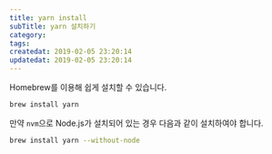 ```yaml
---
title: yarn install
subTitle: yarn 설치하기
category: 
tags: 
createdat: 2019-02-05 23:20:14
updatedat: 2019-02-05 23:20:14
---
```


Homebrew를 이용해 쉽게 설치할 수 있습니다.

```bash
brew install yarn
```

만약 `nvm`으로 Node.js가 설치되어 있는 경우 다음과 같이 설치하여야 합니다.

```bash
brew install yarn --without-node
```
